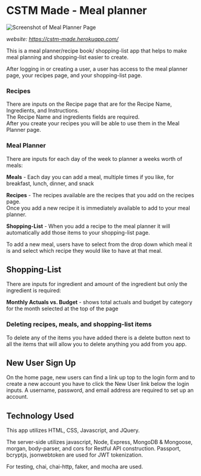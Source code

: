 # CSTM Made - Meal planner

![Screenshot of Meal Planner Page](https://github.com/MikeyB2/travis-ci/new/master/public/img/mealsSS.PNG)

_website: https://cstm-made.herokuapp.com/_

This is a meal planner/recipe book/ shopping-list app that helps to make meal planning and shopping-list easier to create.

After logging in or creating a user, a user has
access to the meal planner page, your recipes page, and your shopping-list page.

### Recipes

There are inputs on the Recipe page that are for the Recipe Name, Ingredients, and Instructions.  
The Recipe Name and ingredients fields are required.  
After you create your recipes you will be able to use them in the Meal Planner page.

### Meal Planner

There are inputs for each day of the week to planner a weeks worth of meals:

**Meals** - Each day you can add a meal, multiple times if you like, for breakfast, lunch, dinner, and snack

**Recipes** - The recipes available are the recipes that you add on the recipes page.  
Once you add a new recipe it is immediately available to add to your meal planner.

**Shopping-List** - When you add a recipe to the meal planner it will automatically add those items to your shopping-list page.

To add a new meal, users have to select from the drop down which meal it is and select which recipe they would like to have at that meal.

## Shopping-List

There are inputs for ingredient and amount of the ingredient but only the ingredient is required:

**Monthly Actuals vs. Budget** - shows total actuals and budget by category
for the month selected at the top of the page

### Deleting recipes, meals, and shopping-list items

To delete any of the items you have added there is a delete button next to all the items that will allow you to delete anything you add from you app.

## New User Sign Up

On the home page, new users can find a link up top to the login form and to create a new
account you have to click the New User link below the login inputs.
A username, password, and email address are required to set up an account.

## Technology Used

This app utilizes HTML, CSS, Javascript, and JQuery.

The server-side utilizes javascript, Node, Express, MongoDB & Mongoose, morgan, body-parser, and cors for Restful API construction. Passport, bcryptjs, jsonwebtoken
are used for JWT tokenization.

For testing, chai, chai-http, faker, and mocha
are used.
